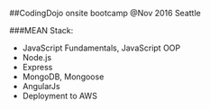 ##CodingDojo onsite bootcamp @Nov 2016 Seattle

###MEAN Stack:

* JavaScript Fundamentals, JavaScript OOP
* Node.js
* Express
* MongoDB, Mongoose
* AngularJs
* Deployment to AWS

